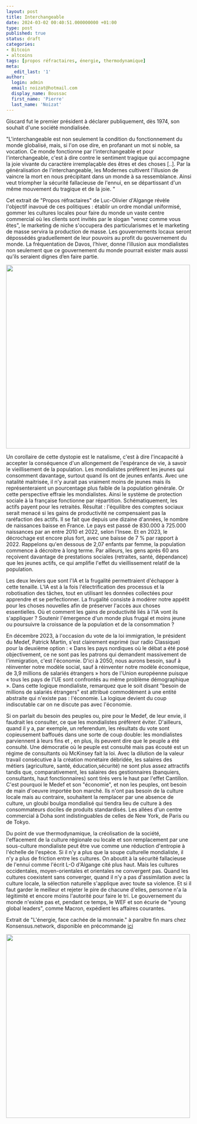 ```yaml
---
layout: post
title: Interchangeable
date: 2024-03-02 00:40:51.000000000 +01:00
type: post
published: true
status: draft
categories:
- Bitcoin
- altcoins
tags: [propos réfractaires, énergie, thermodynamique]
meta:
  _edit_last: '1'
author:
  login: admin
  email: noizat@hotmail.com
  display_name: Boussac
  first_name: 'Pierre'
  last_name: 'Noizat'
---
```


Giscard fut le premier président à déclarer publiquement, dès 1974, son souhait d'une société mondialisée.

 "L'interchangeable est non seulement la condition du fonctionnement du monde globalisé, mais, si l'on ose dire, en profanant un mot si noble, sa vocation. Ce monde fonctionne par l'interchangeable et pour l'interchangeable, c'est à dire contre le sentiment tragique qui accompagne la joie vivante du caractère irremplaçable des êtres et des choses [..]. Par la généralisation de l'interchangeable, les Modernes cultivent l'illusion de vaincre la mort en nous précipitant dans un monde à sa ressemblance. Ainsi veut triompher la sécurité fallacieuse de l'ennui, en se départissant d'un même mouvement du tragique et de la joie. " 
 
 Cet extrait de "Propos réfractaires" de Luc-Olivier d'Algange révèle l'objectif inavoué de ces politiques : établir un ordre mondial uniformisé, gommer les cultures locales pour faire du monde un vaste centre commercial où les clients sont invités par le slogan "venez comme vous êtes", le marketing de niche s'occupera des particularismes et le marketing de masse servira la production de masse.
 Les gouvernements locaux seront dépossédés graduellement de leur pouvoirs au profit du gouvernement du monde.
La fréquentation de Davos, l’hiver, donne l’illusion aux mondialistes non seulement que ce gouvernement du monde pourrait exister mais aussi qu’ils seraient dignes d’en faire partie.

<img src="{{ site.baseurl }}/assets/world_enslavement_forum.JPG" width='500'>

 Un corollaire de cette dystopie est le natalisme, c'est à dire l'incapacité à accepter la conséquence d'un allongement de l'espérance de vie, à savoir le vieillisement de la population. Les mondialistes préfèrent les jeunes qui consomment davantage, surtout quand ils ont de jeunes enfants. Avec une natalité maitrisée, il n'y aurait pas vraiment moins de jeunes mais ils représenteraient un pourcentage plus faible de la population générale.
 Or cette perspective effraie les mondialistes. Ainsi le système de protection sociale à la française fonctionne par répartition. Schématiquement, les actifs payent pour les retraités. Résultat : l'équilibre des comptes sociaux serait menacé si les gains de productivité ne compensaient pas la raréfaction des actifs. Il se fait que depuis une dizaine d'années, le nombre de naissances baisse en France. Le pays est passé de 830.000 à 725.000 naissances par an entre 2010 et 2022, selon l'Insee. Et en 2023, le décrochage est encore plus fort, avec une baisse de 7 % par rapport à 2022. Rappelons qu'en dessous de 2,07 enfants par femme, la population commence à décroitre à long terme.
 Par ailleurs, les gens après 60 ans reçoivent davantage de prestations sociales (retraites, santé, dépendance) que les jeunes actifs, ce qui amplifie l'effet du vieillissement relatif de la population.
 
 Les deux leviers que sont l'IA et la frugalité permettraient d'échapper à cette tenaille.
 L'IA est à la fois l'électrification des processus et la robotisation des tâches, tout en utilisant les données collectées pour apprendre et se perfectionner.
 La frugalité consiste à modérer notre appétit pour les choses nouvelles afin de préserver l'accès aux choses essentielles.
 Où et comment les gains de productivité liés à l'IA vont ils s'appliquer ? Soutenir l'émergence d'un monde plus frugal et moins jeune ou poursuivre la croissance de la population et de la consommation ?
 
 En décembre 2023, à l'occasion du vote de la loi immigration, le président du Medef, Patrick Martin, s'est clairement exprimé (sur radio Classique) pour la deuxième option : « Dans les pays nordiques où le débat a été posé objectivement, ce ne sont pas les patrons qui demandent massivement de l'immigration, c'est l'économie. D'ici à 2050, nous aurons besoin, sauf à réinventer notre modèle social, sauf à réinventer notre modèle économique, de 3,9 millions de salariés étrangers » hors de l'Union européenne puisque « tous les pays de l'UE sont confrontés au même problème démographique ».
 Dans cette logique mondialiste, remarquez que le soit disant "besoin de millions de salariés étrangers" est attribué commodément à une entité abstraite qui n'existe pas : l'économie. La logique devient du coup indiscutable car on ne discute pas avec l'économie.
 
 Si on parlait du besoin des peuples ou, pire pour le Medef, de leur envie, il faudrait les consulter, ce que les mondialistes préfèrent éviter. D'ailleurs, quand il y a, par exemple, un referendum, les résultats du vote sont copieusement baffoués dans une sorte de coup double: les mondialistes parviennent à leurs fins et , en plus, ils peuvent dire que le peuple a été consulté. Une démocratie où le peuple est consulté mais pas écouté est un régime de consultants où McKinsey fait la loi.
 Avec la dilution de la valeur travail consécutive à la création monétaire débridée, les salaires des métiers (agriculture, santé, éducation,sécurité) ne sont plus assez attractifs tandis que, comparativement, les salaires des gestionnaires (banquiers, consultants, haut fonctionnaires) sont tirés vers le haut par l'effet Cantillon.
 C'est pourquoi le Medef et son "économie", et non les peuples, ont besoin de main d'oeuvre importée bon marché.
 Ils n'ont pas besoin de la culture locale mais au contraire, souhaitent la remplacer par une absence de culture, un gloubi boulga mondialisé qui tiendra lieu de culture à des consommateurs dociles de produits standardisés. Les allées d'un centre commercial à Doha sont indistinguables de celles de New York, de Paris ou de Tokyo.
 
 Du point de vue thermodynamique, la créolisation de la société, l'effacement de la culture régionale ou locale et son remplacement par une sous-culture mondialiste peut être vue comme une réduction d'entropie à l'échelle de l'espèce. Si il n'y a plus que la soupe culturelle mondialiste, il n'y a plus de friction entre les cultures. On aboutit à la sécurité fallacieuse de l'ennui comme l'écrit L-O d'Algange cité plus haut. Mais les cultures occidentales, moyen-orientales et orientales ne convergent pas. Quand les cultures coexistent sans converger, quand il n'y a pas d'assimilation avec la culture locale, la sélection naturelle s'applique avec toute sa violence. Et si il faut garder le meilleur et rejeter le pire de chacune d'elles, personne n'a la légitimité et encore moins l'autorité pour faire le tri. Le gouvernement du monde n'existe pas et, pendant ce temps, le WEF  et son écurie de "young global leaders", comme Macron, expédient les affaires courantes.
 
 
 
Extrait de "L'énergie, face cachée de la monnaie." à paraître fin mars chez Konsensus.network, disponible en précommande [ici](https://bitcoinbook.shop/products/lenergie-face-cachee-de-la-monnaie?Format=Paperback)
 
<div><a href="https://bitcoinbook.shop/products/lenergie-face-cachee-de-la-monnaie?Format=Paperback"><img src="{{ site.baseurl }}/assets/promo_card_LCM_FR.png" width='500'></a></div>